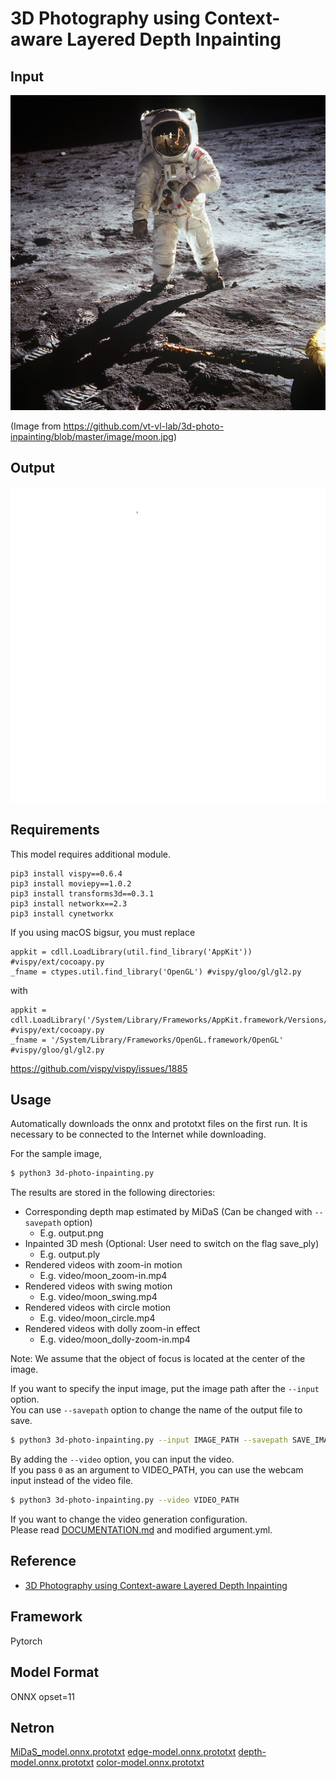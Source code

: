 # 3D Photography using Context-aware Layered Depth Inpainting

## Input

![Input](moon.jpg)

(Image from https://github.com/vt-vl-lab/3d-photo-inpainting/blob/master/image/moon.jpg)

## Output

![Output](output.png)

## Requirements
This model requires additional module.

```
pip3 install vispy==0.6.4
pip3 install moviepy==1.0.2
pip3 install transforms3d==0.3.1
pip3 install networkx==2.3
pip3 install cynetworkx
```

If you using macOS bigsur, you must replace

```
appkit = cdll.LoadLibrary(util.find_library('AppKit')) #vispy/ext/cocoapy.py
_fname = ctypes.util.find_library('OpenGL') #vispy/gloo/gl/gl2.py
```

with

```
appkit = cdll.LoadLibrary('/System/Library/Frameworks/AppKit.framework/Versions/Current/AppKit') #vispy/ext/cocoapy.py
_fname = '/System/Library/Frameworks/OpenGL.framework/OpenGL' #vispy/gloo/gl/gl2.py
```

https://github.com/vispy/vispy/issues/1885

## Usage
Automatically downloads the onnx and prototxt files on the first run.
It is necessary to be connected to the Internet while downloading.

For the sample image,
``` bash
$ python3 3d-photo-inpainting.py
```

The results are stored in the following directories:
- Corresponding depth map estimated by MiDaS (Can be changed with `--savepath` option)
  - E.g. output.png
- Inpainted 3D mesh (Optional: User need to switch on the flag save_ply)
  - E.g. output.ply
- Rendered videos with zoom-in motion
  - E.g. video/moon_zoom-in.mp4
- Rendered videos with swing motion
  - E.g. video/moon_swing.mp4
- Rendered videos with circle motion
  - E.g. video/moon_circle.mp4
- Rendered videos with dolly zoom-in effect
  - E.g. video/moon_dolly-zoom-in.mp4

Note: We assume that the object of focus is located at the center of the image.

If you want to specify the input image, put the image path after the `--input` option.  
You can use `--savepath` option to change the name of the output file to save.
```bash
$ python3 3d-photo-inpainting.py --input IMAGE_PATH --savepath SAVE_IMAGE_PATH
```

By adding the `--video` option, you can input the video.   
If you pass `0` as an argument to VIDEO_PATH, you can use the webcam input instead of the video file.
```bash
$ python3 3d-photo-inpainting.py --video VIDEO_PATH
```

If you want to change the video generation configuration.  
Please read [DOCUMENTATION.md](https://github.com/vt-vl-lab/3d-photo-inpainting/blob/master/DOCUMENTATION.md) and modified argument.yml.

## Reference

- [3D Photography using Context-aware Layered Depth Inpainting](https://github.com/vt-vl-lab/3d-photo-inpainting)

## Framework

Pytorch

## Model Format

ONNX opset=11

## Netron

[MiDaS_model.onnx.prototxt](https://netron.app/?url=https://storage.googleapis.com/ailia-models/3d-photo-inpainting/MiDaS_model.onnx.prototxt)
[edge-model.onnx.prototxt](https://netron.app/?url=https://storage.googleapis.com/ailia-models/3d-photo-inpainting/edge-model.onnx.prototxt)
[depth-model.onnx.prototxt](https://netron.app/?url=https://storage.googleapis.com/ailia-models/3d-photo-inpainting/depth-model.onnx.prototxt)
[color-model.onnx.prototxt](https://netron.app/?url=https://storage.googleapis.com/ailia-models/3d-photo-inpainting/color-model.onnx.prototxt)
